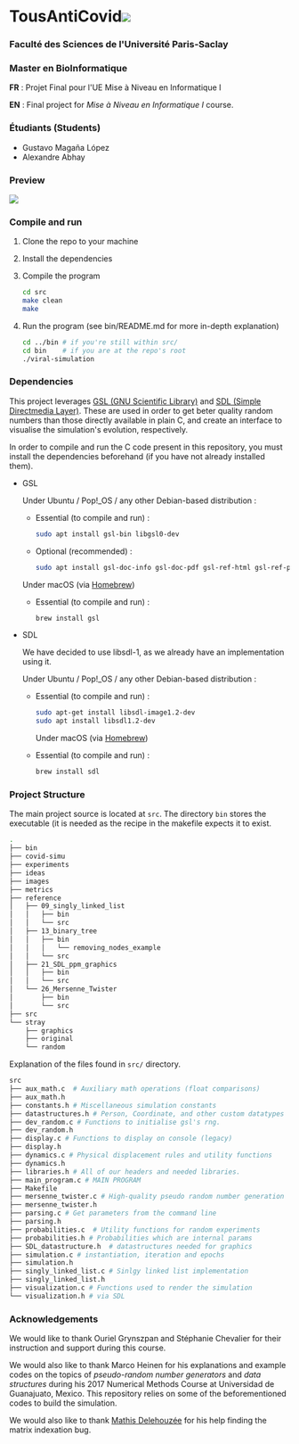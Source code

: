 # TousAntiCovid![](images/c-vid-logo.png)

### Faculté des Sciences de l'Université Paris-Saclay

### Master en BioInformatique

**FR** : Projet Final pour l'UE Mise à Niveau en Informatique I

**EN** : Final project for *Mise à Niveau en Informatique I* course.

### Étudiants (Students)

* Gustavo Magaña López
* Alexandre Abhay



### Preview

![](images/simu.gif)



### Compile and run

1. Clone the repo to your machine

2. Install the dependencies

3. Compile the program
   
   ```bash
   cd src
   make clean
   make
   ```

4. Run the program (see bin/README.md for more in-depth explanation)
   
   ```bash
   cd ../bin # if you're still within src/
   cd bin    # if you are at the repo's root
   ./viral-simulation    
   ```

### Dependencies

This project leverages [GSL (GNU Scientific Library)](https://www.gnu.org/software/gsl/) and [SDL (Simple Directmedia Layer)](https://www.libsdl.org/). These are used in order to get beter quality random numbers than those directly available in plain C, and create an interface to visualise the simulation's evolution, respectively. 

In order to compile and run the C code present in this repository, you must install the dependencies beforehand (if you have not already installed them).

* GSL
  
  Under Ubuntu / Pop!\_OS / any other Debian-based distribution :
  
  * Essential (to compile and run) :
    
    ```bash
    sudo apt install gsl-bin libgsl0-dev
    ```
  
  * Optional (recommended) :
    
    ```bash
    sudo apt install gsl-doc-info gsl-doc-pdf gsl-ref-html gsl-ref-psdoc
    ```
  
  Under macOS (via [Homebrew](https://formulae.brew.sh/formula/gsl))
  
  * Essential (to compile and run) :
    
    ```bash
    brew install gsl
    ```

* SDL
  
  We have decided to use libsdl-1, as we already have an implementation using it. 
  
  Under Ubuntu / Pop!\_OS / any other Debian-based distribution :
  
  * Essential (to compile and run) :
    
    ```bash
    sudo apt-get install libsdl-image1.2-dev
    sudo apt install libsdl1.2-dev
    ```
    
    Under macOS (via [Homebrew](https://formulae.brew.sh/formula/gsl))
  
  * Essential (to compile and run) :
    
    ```bash
    brew install sdl
    ```

### Project Structure

The main project source is located at `src`. The directory `bin` stores the executable (it is needed as the recipe in the makefile expects it to exist.

```bash
.
├── bin
├── covid-simu
├── experiments
├── ideas
├── images
├── metrics
├── reference
│   ├── 09_singly_linked_list
│   │   ├── bin
│   │   └── src
│   ├── 13_binary_tree
│   │   ├── bin
│   │   │   └── removing_nodes_example
│   │   └── src
│   ├── 21_SDL_ppm_graphics
│   │   ├── bin
│   │   └── src
│   └── 26_Mersenne_Twister
│       ├── bin
│       └── src
├── src
└── stray
    ├── graphics
    ├── original
    └── random
```

Explanation of the files found in `src/` directory.

```bash
src
├── aux_math.c  # Auxiliary math operations (float comparisons)
├── aux_math.h
├── constants.h # Miscellaneous simulation constants
├── datastructures.h # Person, Coordinate, and other custom datatypes
├── dev_random.c # Functions to initialise gsl's rng.
├── dev_random.h
├── display.c # Functions to display on console (legacy)
├── display.h
├── dynamics.c # Physical displacement rules and utility functions
├── dynamics.h 
├── libraries.h # All of our headers and needed libraries.
├── main_program.c # MAIN PROGRAM
├── Makefile 
├── mersenne_twister.c # High-quality pseudo random number generation
├── mersenne_twister.h
├── parsing.c # Get parameters from the command line
├── parsing.h
├── probabilities.c  # Utility functions for random experiments
├── probabilities.h # Probabilities which are internal params
├── SDL_datastructure.h  # datastructures needed for graphics
├── simulation.c # instantiation, iteration and epochs
├── simulation.h 
├── singly_linked_list.c # Sinlgy linked list implementation
├── singly_linked_list.h
├── visualization.c # Functions used to render the simulation
└── visualization.h # via SDL
```

### Acknowledgements

We would like to thank Ouriel Grynszpan and Stéphanie Chevalier for their instruction and support during this course.

We would also like to thank Marco Heinen for his explanations and example
codes on the topics of _pseudo-random number generators_ and 
_data structures_ during his 2017 Numerical Methods Course at Universidad de Guanajuato, Mexico. This repository relies on some of the 
beforementioned codes to build the simulation.

We would also like to thank [Mathis Delehouzée](https://github.com/mathisdelehouzee) for his help finding the matrix indexation bug.
